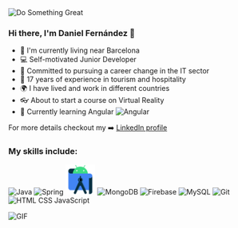 <img title="Do Somehting Great" alt="Do Something Great" src="https://github.com/dfzfz7/dfzfz7/blob/main/assets/DoSomethingGreatSmall.jpg" width="400" height="150" />



### Hi there, I'm Daniel Fernández 👋  

- 🏡 I'm currently living near Barcelona
- 💻 Self-motivated Junior Developer
- 🎯 Committed to pursuing a career change in the IT sector 
- 💼 17 years of experience in tourism and hospitality
- 🌍 I have lived and work in different countries
- 👓 About to start a course on Virtual Reality 
- 🌱 Currently learning Angular <img title="Angular" alt="Angular" src="https://github.com/dfzfz7/dfzfz7/blob/main/assets/angular.png" width="16" height="16" />

For more details checkout my ➡️ [LinkedIn profile](https://www.linkedin.com/in/fernandezdaniel85/) 


### My skills include:

<p>
  <img title="Java" alt="Java" src="https://github.com/dfzfz7/dfzfz7/blob/main/assets/java.png" width="40" height="60" />
  <img title="Spring" alt="Spring" src="https://github.com/dfzfz7/dfzfz7/blob/main/assets/spring.png" width="50" height="60" />
  <img title="Android Studio" alt="Android Studio" src="https://github.com/dfzfz7/dfzfz7/blob/main/assets/android_studio.png" width="60" height="60" />
  <img title="MongoDB" alt="MongoDB" src="https://github.com/dfzfz7/dfzfz7/blob/main/assets/mongodb.png" width="60" height="60" />
  <img title="Firebase" alt="Firebase" src="https://github.com/dfzfz7/dfzfz7/blob/main/assets/firebase.png" width="40" height="60" />
  <img title="MySQL" alt="MySQL" src="https://github.com/dfzfz7/dfzfz7/blob/main/assets/mysql.png" width="80" height="60" />
  <img title="Git" alt="Git" src="https://github.com/dfzfz7/dfzfz7/blob/main/assets/git.png" width="60" height="60" />
  <img title="HTML CSS JavaScript" alt="HTML CSS JavaScript" src="https://github.com/dfzfz7/dfzfz7/blob/main/assets/html+css+js.png" width="120" height="60" />
</p>



<img align="center" alt="GIF" src="https://media.giphy.com/media/3ohhwBQ85EVPTLy42Q/giphy.gif" width="200" height="240" />
